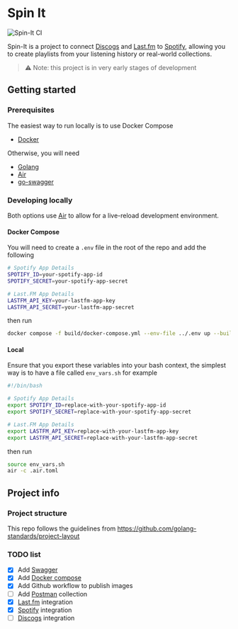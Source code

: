 # Spin It

![Spin-It CI](https://github.com/rick-roche/spin-it/actions/workflows/spin-it.yml/badge.svg)

Spin-It is a project to connect [Discogs](https://www.discogs.com/ "Music Database and Marketplace") and [Last.fm](https://www.last.fm/ "Play music, find songs, and discover artists") to [Spotify](https://www.spotify.com/ "Music for everyone"), allowing you to create playlists from your listening history or real-world collections.

> :warning: Note: this project is in very early stages of development

## Getting started

### Prerequisites
The easiest way to run locally is to use Docker Compose
- [Docker](https://docs.docker.com/get-docker/ "Docker")

Otherwise, you will need
- [Golang](https://golang.org/doc/install "The Go Programming Language")
- [Air](https://github.com/cosmtrek/air "Live reload for Go apps")
- [go-swagger](https://github.com/go-swagger/go-swagger)

### Developing locally

Both options use [Air](https://github.com/cosmtrek/air "Live reload for Go apps") to allow for a live-reload development environment.

#### Docker Compose
You will need to create a `.env` file in the root of the repo and add the following

```bash
# Spotify App Details
SPOTIFY_ID=your-spotify-app-id
SPOTIFY_SECRET=your-spotify-app-secret

# Last.FM App Details
LASTFM_API_KEY=your-lastfm-app-key
LASTFM_API_SECRET=your-lastfm-app-secret
```

then run

```bash
docker compose -f build/docker-compose.yml --env-file ../.env up --build
```

#### Local

Ensure that you export these variables into your bash context, the simplest way is to have a file called `env_vars.sh` for example

```bash
#!/bin/bash

# Spotify App Details
export SPOTIFY_ID=replace-with-your-spotify-app-id
export SPOTIFY_SECRET=replace-with-your-spotify-app-secret

# Last.FM App Details
export LASTFM_API_KEY=replace-with-your-lastfm-app-key
export LASTFM_API_SECRET=replace-with-your-lastfm-app-secret
```

then run

```bash
source env_vars.sh
air -c .air.toml
```

## Project info

### Project structure
This repo follows the guidelines from https://github.com/golang-standards/project-layout

### TODO list
- [x] Add [Swagger](https://github.com/go-swagger/go-swagger)
- [x] Add [Docker compose](https://docs.docker.com/compose/ "Compose is a tool for defining and running multi-container Docker applications.")
- [x] Add Github workflow to publish images
- [ ] Add [Postman](https://www.postman.com/ "The Collaboration Platform for API Development") collection
- [x] [Last.fm](https://www.last.fm/ "Play music, find songs, and discover artists") integration
- [x] [Spotify](https://www.spotify.com/ "Music for everyone") integration
- [ ] [Discogs](https://www.discogs.com/ "Music Database and Marketplace") integration
